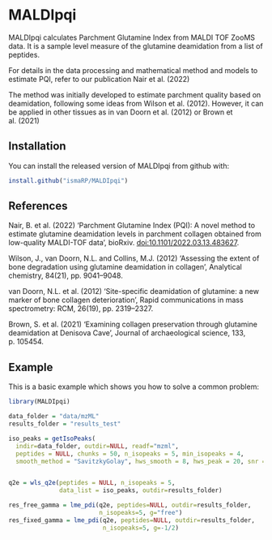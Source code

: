 
<!-- README.md is generated from README.Rmd. Please edit that file -->

# MALDIpqi

<!-- badges: start -->
<!-- badges: end -->

MALDIpqi calculates Parchment Glutamine Index from MALDI TOF ZooMS data.
It is a sample level measure of the glutamine deamidation from a list of
peptides.

For details in the data processing and mathematical method and models to
estimate PQI, refer to our publication Nair et al. (2022)

The method was initially developed to estimate parchment quality based
on deamidation, following some ideas from Wilson et al. (2012). However,
it can be applied in other tissues as in van Doorn et al. (2012) or
Brown et al. (2021)

## Installation

You can install the released version of MALDIpqi from github with:

``` r
install.github("ismaRP/MALDIpqi")
```

## References

Nair, B. et al. (2022) ‘Parchment Glutamine Index (PQI): A novel method
to estimate glutamine deamidation levels in parchment collagen obtained
from low-quality MALDI-TOF data’, bioRxiv.
<doi:10.1101/2022.03.13.483627>.

Wilson, J., van Doorn, N.L. and Collins, M.J. (2012) ‘Assessing the
extent of bone degradation using glutamine deamidation in collagen’,
Analytical chemistry, 84(21), pp. 9041–9048.

van Doorn, N.L. et al. (2012) ‘Site-specific deamidation of glutamine: a
new marker of bone collagen deterioration’, Rapid communications in mass
spectrometry: RCM, 26(19), pp. 2319–2327.

Brown, S. et al. (2021) ‘Examining collagen preservation through
glutamine deamidation at Denisova Cave’, Journal of archaeological
science, 133, p. 105454.

## Example

This is a basic example which shows you how to solve a common problem:

``` r
library(MALDIpqi)

data_folder = "data/mzML"
results_folder = "results_test"

iso_peaks = getIsoPeaks(
  indir=data_folder, outdir=NULL, readf="mzml",
  peptides = NULL, chunks = 50, n_isopeaks = 5, min_isopeaks = 4,
  smooth_method = "SavitzkyGolay", hws_smooth = 8, hws_peak = 20, snr = 1.5)


q2e = wls_q2e(peptides = NULL, n_isopeaks = 5,
              data_list = iso_peaks, outdir=results_folder)

res_free_gamma = lme_pdi(q2e, peptides=NULL, outdir=results_folder,
                         n_isopeaks=5, g="free")
res_fixed_gamma = lme_pdi(q2e, peptides=NULL, outdir=results_folder,
                          n_isopeaks=5, g=-1/2)
```
